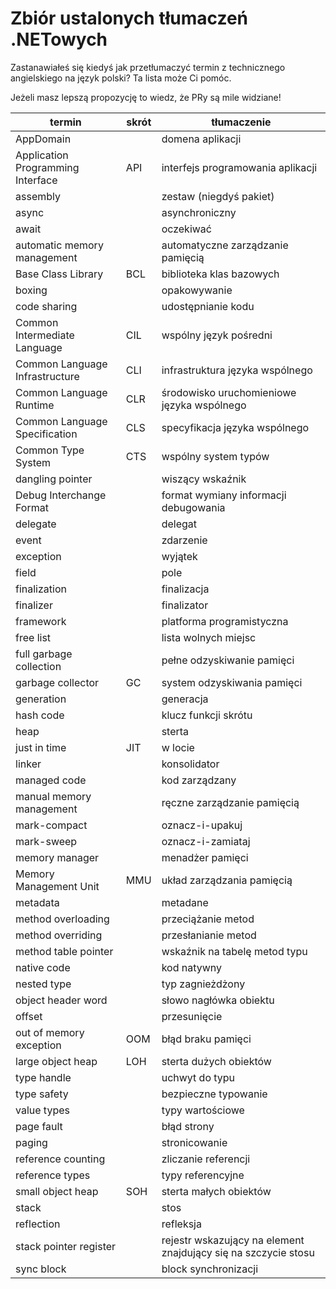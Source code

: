 # Zbiór ustalonych tłumaczeń .NETowych

Zastanawiałeś się kiedyś jak przetłumaczyć termin z technicznego angielskiego na język polski? Ta lista może Ci pomóc. 

Jeżeli masz lepszą propozycję to wiedz, że PRy są mile widziane!


| termin | skrót | tłumaczenie |
| ------ | ----- | ----------- |
| AppDomain | | domena aplikacji |
| Application Programming Interface | API | interfejs programowania aplikacji |
| assembly | | zestaw (niegdyś pakiet) |
| async | | asynchroniczny |
| await | | oczekiwać |
| automatic memory management | | automatyczne zarządzanie pamięcią |
| Base Class Library | BCL | biblioteka klas bazowych |
| boxing | | opakowywanie |
| code sharing | | udostępnianie kodu |
| Common Intermediate Language | CIL | wspólny język pośredni |
| Common Language Infrastructure | CLI | infrastruktura języka wspólnego |
| Common Language Runtime | CLR | środowisko uruchomieniowe języka wspólnego |
| Common Language Specification | CLS | specyfikacja języka wspólnego |
| Common Type System | CTS | wspólny system typów |
| dangling pointer | | wiszący wskaźnik |
| Debug Interchange Format | | format wymiany informacji debugowania |
| delegate | | delegat |
| event | | zdarzenie |
| exception | | wyjątek |
| field | | pole |
| finalization | | finalizacja |
| finalizer | | finalizator |
| framework | | platforma programistyczna |
| free list | | lista wolnych miejsc |
| full garbage collection | | pełne odzyskiwanie pamięci |
| garbage collector | GC | system odzyskiwania pamięci |
| generation | | generacja |
| hash code | | klucz funkcji skrótu |
| heap | | sterta |
| just in time | JIT | w locie |
| linker | | konsolidator |
| managed code | | kod zarządzany |
| manual memory management | | ręczne zarządzanie pamięcią |
| mark-compact | | oznacz-i-upakuj |
| mark-sweep | | oznacz-i-zamiataj |
| memory manager | | menadżer pamięci |
| Memory Management Unit | MMU | układ zarządzania pamięcią |
| metadata | | metadane |
| method overloading | | przeciążanie metod |
| method overriding | | przesłanianie metod |
| method table pointer | | wskaźnik na tabelę metod typu |
| native code | | kod natywny |
| nested type | | typ zagnieżdżony |
| object header word | | słowo nagłówka obiektu |
| offset | | przesunięcie |
| out of memory exception | OOM | błąd braku pamięci |
| large object heap | LOH | sterta dużych obiektów |
| type handle | | uchwyt do typu |
| type safety | | bezpieczne typowanie |
| value types | | typy wartościowe |
| page fault | | błąd strony |
| paging | | stronicowanie |
| reference counting | | zliczanie referencji |
| reference types | | typy referencyjne |
| small object heap | SOH | sterta małych obiektów |
| stack | | stos |
| reflection | | refleksja |
| stack pointer register | | rejestr wskazujący na element znajdujący się na szczycie stosu |
|sync block | | block synchronizacji |
